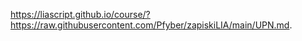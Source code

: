 https://liascript.github.io/course/?https://raw.githubusercontent.com/Pfyber/zapiskiLIA/main/UPN.md.